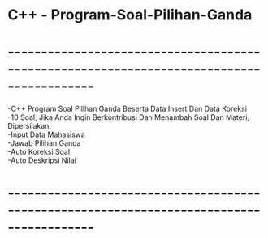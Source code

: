 # C++ - Program-Soal-Pilihan-Ganda</br>
# -----------------------------------------------------------------------------------------</br>
-C++ Program Soal Pilihan Ganda Beserta Data Insert Dan Data Koreksi</br>
-10 Soal, Jika Anda Ingin Berkontribusi Dan Menambah Soal Dan Materi, Dipersilakan.</br>
-Input Data Mahasiswa</br>
-Jawab Pilihan Ganda</br>
-Auto Koreksi Soal</br>
-Auto Deskripsi Nilai</br>
# -----------------------------------------------------------------------------------------</br>
